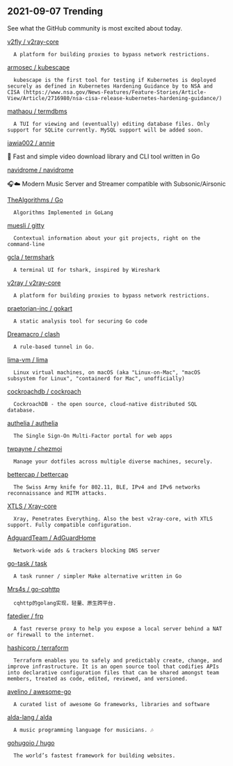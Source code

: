 ## 2021-09-07 Trending 
See what the GitHub community is most excited about today. 

[v2fly / v2ray-core](https://github.com/v2fly/v2ray-core) 

      A platform for building proxies to bypass network restrictions.
     
[armosec / kubescape](https://github.com/armosec/kubescape) 

      kubescape is the first tool for testing if Kubernetes is deployed securely as defined in Kubernetes Hardening Guidance by to NSA and CISA (https://www.nsa.gov/News-Features/Feature-Stories/Article-View/Article/2716980/nsa-cisa-release-kubernetes-hardening-guidance/) 
     
[mathaou / termdbms](https://github.com/mathaou/termdbms) 

      A TUI for viewing and (eventually) editing database files. Only support for SQLite currently. MySQL support will be added soon. 
     
[iawia002 / annie](https://github.com/iawia002/annie) 

      
👾 Fast and simple video download library and CLI tool written in Go
     
[navidrome / navidrome](https://github.com/navidrome/navidrome) 

      
🎧☁️ Modern Music Server and Streamer compatible with Subsonic/Airsonic
     
[TheAlgorithms / Go](https://github.com/TheAlgorithms/Go) 

      Algorithms Implemented in GoLang
     
[muesli / gitty](https://github.com/muesli/gitty) 

      Contextual information about your git projects, right on the command-line
     
[gcla / termshark](https://github.com/gcla/termshark) 

      A terminal UI for tshark, inspired by Wireshark
     
[v2ray / v2ray-core](https://github.com/v2ray/v2ray-core) 

      A platform for building proxies to bypass network restrictions.
     
[praetorian-inc / gokart](https://github.com/praetorian-inc/gokart) 

      A static analysis tool for securing Go code
     
[Dreamacro / clash](https://github.com/Dreamacro/clash) 

      A rule-based tunnel in Go.
     
[lima-vm / lima](https://github.com/lima-vm/lima) 

      Linux virtual machines, on macOS (aka "Linux-on-Mac", "macOS subsystem for Linux", "containerd for Mac", unofficially)
     
[cockroachdb / cockroach](https://github.com/cockroachdb/cockroach) 

      CockroachDB - the open source, cloud-native distributed SQL database.
     
[authelia / authelia](https://github.com/authelia/authelia) 

      The Single Sign-On Multi-Factor portal for web apps
     
[twpayne / chezmoi](https://github.com/twpayne/chezmoi) 

      Manage your dotfiles across multiple diverse machines, securely.
     
[bettercap / bettercap](https://github.com/bettercap/bettercap) 

      The Swiss Army knife for 802.11, BLE, IPv4 and IPv6 networks reconnaissance and MITM attacks.
     
[XTLS / Xray-core](https://github.com/XTLS/Xray-core) 

      Xray, Penetrates Everything. Also the best v2ray-core, with XTLS support. Fully compatible configuration.
     
[AdguardTeam / AdGuardHome](https://github.com/AdguardTeam/AdGuardHome) 

      Network-wide ads & trackers blocking DNS server
     
[go-task / task](https://github.com/go-task/task) 

      A task runner / simpler Make alternative written in Go
     
[Mrs4s / go-cqhttp](https://github.com/Mrs4s/go-cqhttp) 

      cqhttp的golang实现，轻量、原生跨平台.
     
[fatedier / frp](https://github.com/fatedier/frp) 

      A fast reverse proxy to help you expose a local server behind a NAT or firewall to the internet.
     
[hashicorp / terraform](https://github.com/hashicorp/terraform) 

      Terraform enables you to safely and predictably create, change, and improve infrastructure. It is an open source tool that codifies APIs into declarative configuration files that can be shared amongst team members, treated as code, edited, reviewed, and versioned.
     
[avelino / awesome-go](https://github.com/avelino/awesome-go) 

      A curated list of awesome Go frameworks, libraries and software
     
[alda-lang / alda](https://github.com/alda-lang/alda) 

      A music programming language for musicians. 🎶

     
[gohugoio / hugo](https://github.com/gohugoio/hugo) 

      The world’s fastest framework for building websites.
     
